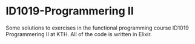 # ID1019-Programmering II
Some solutions to exercises in the functional programming course ID1019 Programmering II at KTH. All of the code is written in Elixir. 
